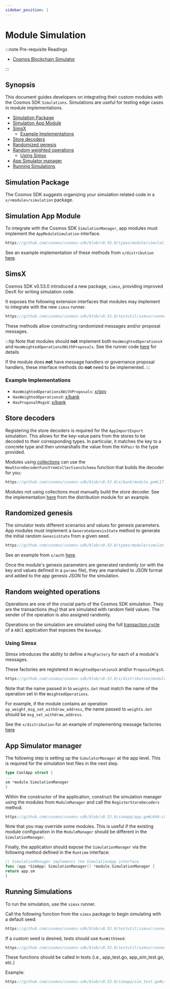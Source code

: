 ```yaml
---
sidebar_position: 1
---
```


# Module Simulation

:::note Pre-requisite Readings

* [Cosmos Blockchain Simulator](../../learn/advanced/12-simulation.md)

:::

## Synopsis

This document guides developers on integrating their custom modules with the Cosmos SDK `Simulations`.
Simulations are useful for testing edge cases in module implementations.

* [Simulation Package](#simulation-package)
* [Simulation App Module](#simulation-app-module)
* [SimsX](#simsx)
  * [Example Implementations](#example-implementations)
* [Store decoders](#store-decoders)
* [Randomized genesis](#randomized-genesis)
* [Random weighted operations](#random-weighted-operations)
  * [Using Simsx](#using-simsx)
* [App Simulator manager](#app-simulator-manager)
* [Running Simulations](#running-simulations)



## Simulation Package

The Cosmos SDK suggests organizing your simulation related code in a `x/<module>/simulation` package.

## Simulation App Module

To integrate with the Cosmos SDK `SimulationManager`, app modules must implement the `AppModuleSimulation` interface.

```go reference
https://github.com/cosmos/cosmos-sdk/blob/v0.53.0/types/module/simulation.go#L6-L27
```

See an example implementation of these methods from `x/distribution` [here](https://github.com/cosmos/cosmos-sdk/blob/v0.53.0/x/distribution/module.go#L160-L194).

## SimsX

Cosmos SDK v0.53.0 introduced a new package, `simsx`, providing improved DevX for writing simulation code.

It exposes the following extension interfaces that modules may implement to integrate with the new `simsx` runner.
```go reference
https://github.com/cosmos/cosmos-sdk/blob/v0.53.0/testutil/simsx/runner.go#L213-L234
```

These methods allow constructing randomized messages and/or proposal messages.

:::tip
Note that modules should **not** implement both `HasWeightedOperationsX` and `HasWeightedOperationsXWithProposals`.
See the runner code [here](https://github.com/cosmos/cosmos-sdk/blob/v0.53.0/testutil/simsx/runner.go#L320-L339) for details

If the module does **not** have message handlers or governance proposal handlers, these interface methods do **not** need to be implemented.
:::

### Example Implementations

- `HasWeightedOperationsXWithProposals`: [x/gov](https://github.com/cosmos/cosmos-sdk/blob/v0.53.0/x/gov/module.go#L232-L261)
- `HasWeightedOperationsX`: [x/bank](https://github.com/cosmos/cosmos-sdk/blob/v0.53.0/x/bank/module.go#L189-L203)
- `HasProposalMsgsX`: [x/bank](https://github.com/cosmos/cosmos-sdk/blob/v0.53.0/x/bank/module.go#L184-L197)

## Store decoders

Registering the store decoders is required for the `AppImportExport` simulation. This allows
for the key-value pairs from the stores to be decoded to their corresponding types.
In particular, it matches the key to a concrete type and then unmarshalls the value from the `KVPair` to the type provided.

Modules using [collections](https://github.com/cosmos/cosmos-sdk/blob/main/collections/README.md) can use the `NewStoreDecoderFuncFromCollectionsSchema` function that builds the decoder for you:

```go reference
https://github.com/cosmos/cosmos-sdk/blob/v0.53.0/x/bank/module.go#L171-L184
```

Modules not using collections must manually build the store decoder.
See the implementation [here](https://github.com/cosmos/cosmos-sdk/blob/main/x/distribution/simulation/decoder.go) from the distribution module for an example.

## Randomized genesis

The simulator tests different scenarios and values for genesis parameters.
App modules must implement a `GenerateGenesisState` method to generate the initial random `GenesisState` from a given seed.

```go reference
https://github.com/cosmos/cosmos-sdk/blob/v0.53.0/types/module/simulation.go#L10-L20
```

See an example from `x/auth` [here](https://github.com/cosmos/cosmos-sdk/blob/v0.53.0/x/auth/module.go#L159-L172).

Once the module's genesis parameters are generated randomly (or with the key and
values defined in a `params` file), they are marshaled to JSON format and added
to the app genesis JSON for the simulation.

## Random weighted operations

Operations are one of the crucial parts of the Cosmos SDK simulation. They are the transactions
(`Msg`) that are simulated with random field values. The sender of the operation
is also assigned randomly.

Operations on the simulation are simulated using the full [transaction cycle](../../learn/advanced/01-transactions.md) of a
`ABCI` application that exposes the `BaseApp`.

### Using Simsx

Simsx introduces the ability to define a `MsgFactory` for each of a module's messages.

These factories are registered in `WeightedOperationsX` and/or `ProposalMsgsX`.

```go reference
https://github.com/cosmos/cosmos-sdk/blob/v0.53.0/x/distribution/module.go#L186-L206
```

Note that the name passed in to `weights.Get` must match the name of the operation set in the `WeightedOperations`.

For example, if the module contains an operation `op_weight_msg_set_withdraw_address`, the name passed to `weights.Get` should be `msg_set_withdraw_address`.

See the `x/distribution` for an example of implementing message factories [here](https://github.com/cosmos/cosmos-sdk/blob/main/x/distribution/simulation/msg_factory.go)

## App Simulator manager

The following step is setting up the `SimulatorManager` at the app level. This
is required for the simulation test files in the next step.

```go
type CoolApp struct {
...
sm *module.SimulationManager
}
```

Within the constructor of the application, construct the simulation manager using the modules from `ModuleManager` and call the `RegisterStoreDecoders` method.

```go reference
https://github.com/cosmos/cosmos-sdk/blob/v0.53.0/simapp/app.go#L640-L660
```

Note that you may override some modules.
This is useful if the existing module configuration in the `ModuleManager` should be different in the `SimulationManager`.

Finally, the application should expose the `SimulationManager` via the following method defined in the `Runtime` interface:

```go
// SimulationManager implements the SimulationApp interface
func (app *SimApp) SimulationManager() *module.SimulationManager {
return app.sm
}
```

## Running Simulations

To run the simulation, use the `simsx` runner.

Call the following function from the `simsx` package to begin simulating with a default seed:

```go reference
https://github.com/cosmos/cosmos-sdk/blob/v0.53.0/testutil/simsx/runner.go#L59-L88
```

If a custom seed is desired, tests should use `RunWithSeed`:

```go reference
https://github.com/cosmos/cosmos-sdk/blob/v0.53.0/testutil/simsx/runner.go#L141-L168
```

These functions should be called in tests (i.e., app_test.go, app_sim_test.go, etc.)

Example:

```go reference
https://github.com/cosmos/cosmos-sdk/blob/v0.53.0/simapp/sim_test.go#L43-L65
```
